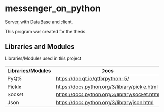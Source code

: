 # messenger_on_python
Server, with Data Base and client.

This program was created for the thesis.



## Libraries and Modules


Libraries/Modules used in this project

| Libraries/Modules | Docs |
| ------ | ------ |
| PyQt5 | https://doc.qt.io/qtforpython-5/ |
| Pickle | https://docs.python.org/3/library/pickle.html|
| Socket | https://docs.python.org/3/library/socket.html|
| Json | https://docs.python.org/3/library/json.html |

